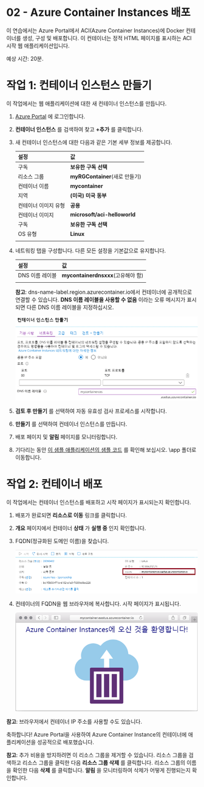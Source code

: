 ﻿---
wts:
    title: '02 - Azure Container Instances 배포'
    module: '모듈 02 - 핵심 Azure 서비스'
---

# 02 - Azure Container Instances 배포

이 연습에서는 Azure Portal에서 ACI(Azure Container Instances)에 Docker 컨테이너를 생성, 구성 및 배포합니다. 이 컨테이너는 정적 HTML 페이지를 표시하는 ACI 시작 웹 애플리케이션입니다. 

예상 시간: 20분.

# 작업 1: 컨테이너 인스턴스 만들기

이 작업에서는 웹 애플리케이션에 대한 새 컨테이너 인스턴스를 만듭니다. 

1. [Azure Portal](https://portal.azure.com) 에 로그인합니다.

2. **컨테이너 인스턴스** 를 검색하여 찾고 **+추가** 를 클릭합니다. 

3. 새 컨테이너 인스턴스에 대한 다음과 같은 기본 세부 정보를 제공합니다. 

	| 설정| 값|
	|----|----|
	| 구독 | **보유한 구독 선택** |
	| 리소스 그룹 | **myRGContainer**(새로 만들기) |
	| 컨테이너 이름| **mycontainer**|
	| 지역 | **(미국) 미국 동부** |
	| 컨테이너 이미지 유형| **공용**|
	| 컨테이너 이미지| **microsoft/aci-helloworld**|
	| 구독 | **보유한 구독 선택**|
	| OS 유형| **Linux** |
	|||


4. 네트워킹 탭을 구성합니다. 다른 모든 설정을 기본값으로 유지합니다.

	| 설정| 값|
	|--|--|
	| DNS 이름 레이블| **mycontainerdnsxxx**(고유해야 함) |
	|||
	
	**참고**: dns-name-label.region.azurecontainer.io에서 컨테이너에 공개적으로 연결할 수 있습니다. **DNS 이름 레이블을 사용할 수 없음** 이라는 오류 메시지가 표시되면 다른 DNS 이름 레이블을 지정하십시오.

	![Azure Portal 컨테이너 인스턴스 블레이드 만들기의 구성 창 스크린샷. DNS 이름 레이블이 입력되어 있습니다. ](../images/0201.png)

5. **검토 후 만들기** 를 선택하여 자동 유효성 검사 프로세스를 시작합니다.

6. **만들기** 를 선택하여 컨테이너 인스턴스를 만듭니다. 

7. 배포 페이지 및 **알림** 페이지를 모니터링합니다. 

8. 기다리는 동안 [이 샘플 애플리케이션의 샘플 코드](https://github.com/Azure-Samples/aci-helloworld) 를 확인해 보십시오.  \app 폴더로 이동합니다. 

# 작업 2: 컨테이너 배포

이 작업에서는 컨테이너 인스턴스를 배포하고 시작 페이지가 표시되는지 확인합니다.

1. 배포가 완료되면 **리소스로 이동** 링크를 클릭합니다.

2. **개요** 페이지에서 컨테이너 **상태** 가 **실행 중** 인지 확인합니다. 

3. FQDN(정규화된 도메인 이름)을 찾습니다.

	![Azure Portal의 새로 만든 컨테이너에 대한 개요 창의 스크린샷. FQDN이 강조 표시되어 있습니다. ](../images/0202.png)

2. 컨테이너의 FQDN을 웹 브라우저에 복사합니다. 시작 페이지가 표시됩니다. 

	![웹 브라우저에 표시된 ACI 시작 메시지의 스크린샷.](../images/0203.png)

**참고**: 브라우저에서 컨테이너 IP 주소를 사용할 수도 있습니다. 

축하합니다! Azure Portal을 사용하여 Azure Container Instance의 컨테이너에 애플리케이션을 성공적으로 배포했습니다.

**참고**: 추가 비용을 방지하려면 이 리소스 그룹을 제거할 수 있습니다. 리소스 그룹을 검색하고 리소스 그룹을 클릭한 다음 **리소스 그룹 삭제** 를 클릭합니다. 리소스 그룹의 이름을 확인한 다음 **삭제** 를 클릭합니다. **알림** 을 모니터링하여 삭제가 어떻게 진행되는지 확인합니다.